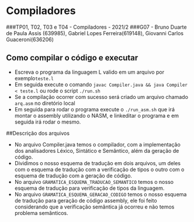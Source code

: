 ﻿# Compiladores

###TP01, T02, T03 e T04 - Compiladores - 2021/2
###G07 - Bruno Duarte de Paula Assis (639985), Gabriel Lopes Ferreira(619148), Giovanni Carlos Guaceroni(636206)


## Como compilar o código e executar
- Escreva o programa da linguagem L valido em um arquivo por exemplo``teste.l``
- Em seguida execute o comando ``javac Compiler.java && java Compiler < teste.l`` ou rode o script  ``./run.sh``
- Se a compilação ocorrer com sucesso será criado um arquivo chamado ``arq.asm`` no diretório local
- Em seguida para rodar o programa execute o ``./run_asm.sh`` que irá montar o assembly utilizando o NASM, e linkeditar o programa e em seguida irá rodar o mesmo.


##Descrição dos arquivos
- No arquivo Compiler.java temos o compilador, com a implementação dos analisadores Léxico, Sintático e Semântico, além da geração de código.
- Dividimos o nosso esquema de tradução em dois arquivos, um deles com o esquema de tradução com a verificação de tipos o outro com o esquema de tradução com a geração de código.
- No arquivo ``GRAMATICA_ESQUEMA_TRADUCAO_SEMANTICO`` temos o nosso esquema de tradução para verificação de tipos da linguagem.
- No arquivo ``GRAMATICA_ESQUEMA_GERACAO_CODIGO`` temos o nosso esquema de tradução para geração de código assembly, ele foi feito considerando que a verificação semântica já ocorreu e não temos problema semânticos.